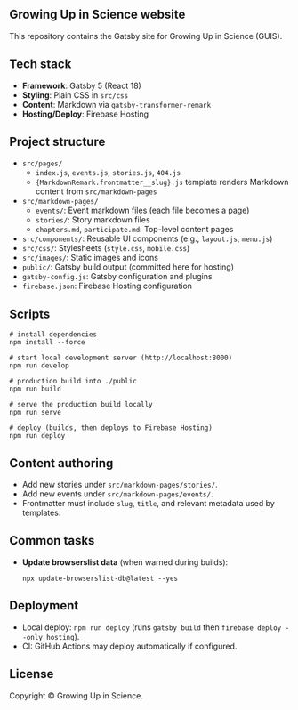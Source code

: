 ## Growing Up in Science website

This repository contains the Gatsby site for Growing Up in Science (GUIS).

## Tech stack
- **Framework**: Gatsby 5 (React 18)
- **Styling**: Plain CSS in `src/css`
- **Content**: Markdown via `gatsby-transformer-remark`
- **Hosting/Deploy**: Firebase Hosting

## Project structure

- `src/pages/`
  - `index.js`, `events.js`, `stories.js`, `404.js`
  - `{MarkdownRemark.frontmatter__slug}.js` template renders Markdown content from `src/markdown-pages`
- `src/markdown-pages/`
  - `events/`: Event markdown files (each file becomes a page)
  - `stories/`: Story markdown files
  - `chapters.md`, `participate.md`: Top-level content pages
- `src/components/`: Reusable UI components (e.g., `layout.js`, `menu.js`)
- `src/css/`: Stylesheets (`style.css`, `mobile.css`)
- `src/images/`: Static images and icons
- `public/`: Gatsby build output (committed here for hosting)
- `gatsby-config.js`: Gatsby configuration and plugins
- `firebase.json`: Firebase Hosting configuration

## Scripts

```shell
# install dependencies
npm install --force

# start local development server (http://localhost:8000)
npm run develop

# production build into ./public
npm run build

# serve the production build locally
npm run serve

# deploy (builds, then deploys to Firebase Hosting)
npm run deploy
```

## Content authoring

- Add new stories under `src/markdown-pages/stories/`.
- Add new events under `src/markdown-pages/events/`.
- Frontmatter must include `slug`, `title`, and relevant metadata used by templates.

## Common tasks

- **Update browserslist data** (when warned during builds):
  ```shell
  npx update-browserslist-db@latest --yes
  ```

## Deployment

- Local deploy: `npm run deploy` (runs `gatsby build` then `firebase deploy --only hosting`).
- CI: GitHub Actions may deploy automatically if configured.

## License

Copyright © Growing Up in Science.
